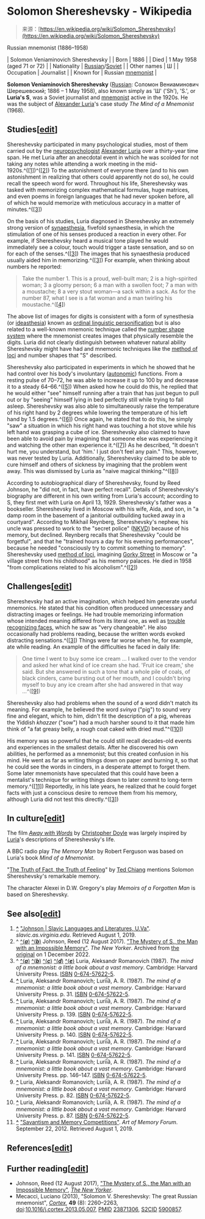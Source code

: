 <!--yml
category: 未分类
date: 2024-05-27 14:28:37
-->

# Solomon Shereshevsky - Wikipedia

> 来源：[https://en.wikipedia.org/wiki/Solomon_Shereshevsky](https://en.wikipedia.org/wiki/Solomon_Shereshevsky)

Russian mnemonist (1886–1958)

| Solomon Veniaminovich Shereshevsky |
| Born | 1886 |
| Died | 1 May 1958 (aged 71 or 72) |
| Nationality | [Russian](/wiki/Russian_Empire "Russian Empire")/[Soviet](/wiki/Soviet_Union "Soviet Union") |
| Other names | Ш |
| Occupation | Journalist |
| Known for | Russian [mnemonist](/wiki/Mnemonist "Mnemonist") |

**Solomon Veniaminovich Shereshevsky** ([Russian](/wiki/Russian_language "Russian language"): Соломон Вениаминович Шерешевский; 1886 – 1 May 1958), also known simply as 'Ш' ('Sh'), 'S.', or **Luria's S**, was a Soviet journalist and [mnemonist](/wiki/Mnemonist "Mnemonist") active in the 1920s. He was the subject of [Alexander Luria](/wiki/Alexander_Luria "Alexander Luria")'s case study *The Mind of a Mnemonist* (1968).

## Studies[[edit](/w/index.php?title=Solomon_Shereshevsky&action=edit&section=1 "Edit section: Studies")]

Shereshevsky participated in many psychological studies, most of them carried out by the [neuropsychologist](/wiki/Neuropsychology "Neuropsychology") [Alexander Luria](/wiki/Alexander_Luria "Alexander Luria") over a thirty-year time span. He met Luria after an anecdotal event in which he was scolded for not taking any notes while attending a work meeting in the mid-1920s.^([[1]](#cite_note-1))^([[2]](#cite_note-newyorker-2)) To the astonishment of everyone there (and to his own astonishment in realizing that others could apparently not do so), he could recall the speech word for word. Throughout his life, Shereshevsky was tasked with memorizing complex mathematical formulas, huge matrices, and even poems in foreign languages that he had never spoken before, all of which he would memorize with meticulous accuracy in a matter of minutes.^([[3]](#cite_note-Luria-3))

On the basis of his studies, Luria diagnosed in Shereshevsky an extremely strong version of [synaesthesia](/wiki/Synesthesia "Synesthesia"), fivefold synaesthesia, in which the stimulation of one of his senses produced a reaction in every other. For example, if Shereshevsky heard a musical tone played he would immediately see a colour, touch would trigger a taste sensation, and so on for each of the senses.^([[3]](#cite_note-Luria-3)) The images that his synaesthesia produced usually aided him in memorizing.^([[3]](#cite_note-Luria-3)) For example, when thinking about numbers he reported:

> Take the number 1\. This is a proud, well-built man; 2 is a high-spirited woman; 3 a gloomy person; 6 a man with a swollen foot; 7 a man with a moustache; 8 a very stout woman—a sack within a sack. As for the number 87, what I see is a fat woman and a man twirling his moustache.^([[4]](#cite_note-4))

The above list of images for digits is consistent with a form of synesthesia (or [ideasthesia](/wiki/Ideasthesia "Ideasthesia")) known as [ordinal linguistic personification](/wiki/Ordinal_linguistic_personification "Ordinal linguistic personification") but is also related to a well-known mnemonic technique called the [number shape system](https://commons.wikimedia.org/wiki/Category:Number_Shape_System "commons:Category:Number Shape System") where the mnemonist creates images that physically resemble the digits. Luria did not clearly distinguish between whatever natural ability Shereshevsky might have had and mnemonic techniques like the [method of loci](/wiki/Method_of_loci "Method of loci") and number shapes that "S" described.

Shereshevsky also participated in experiments in which he showed that he had control over his body's involuntary ([autonomic](/wiki/Autonomic_nervous_system "Autonomic nervous system")) functions. From a resting pulse of 70–72, he was able to increase it up to 100 by and decrease it to a steady 64–66.^([[5]](#cite_note-5)) When asked how he could do this, he replied that he would either "see" himself running after a train that has just begun to pull out or by "seeing" himself lying in bed perfectly still while trying to fall asleep. Shereshevsky was also able to simultaneously raise the temperature of his right hand by 2 degrees while lowering the temperature of his left hand by 1.5 degrees.^([[6]](#cite_note-6)) Once again, he stated that to do this, he simply "saw" a situation in which his right hand was touching a hot stove while his left hand was grasping a cube of ice. Shereshevsky also claimed to have been able to avoid pain by imagining that someone else was experiencing it and watching the other man experience it.^([[7]](#cite_note-7)) As he described, "It doesn't hurt me, you understand, but 'him.' I just don't feel any pain." This, however, was never tested by Luria. Additionally, Shereshevsky claimed to be able to cure himself and others of sickness by imagining that the problem went away. This was dismissed by Luria as "naive magical thinking."^([[8]](#cite_note-8))

According to autobiographical diary of Shereshevsky, found by Reed Johnson, he "did not, in fact, have perfect recall". Details of Shereshevsky's biography are different in his own writing from Luria's account; according to S, they first met with Luria on April 13, 1929\. Shereshevsky's father was a bookseller. Shereshevsky lived in Moscow with his wife, Aida, and son, in "a damp room in the basement of a janitorial outbuilding tucked away in a courtyard". According to Mikhail Reynberg, Shereshevsky's nephew, his uncle was pressed to work to the "secret police" ([NKVD](/wiki/NKVD "NKVD")) because of his memory, but declined. Reynberg recalls that Shereshevsky "could be forgetful", and that he "trained hours a day for his evening performances", because he needed "consciously try to commit something to memory". Shereshevsky used [method of loci](/wiki/Method_of_loci "Method of loci"), imagining [Gorky Street](/wiki/Gorky_Street "Gorky Street") in Moscow or "a village street from his childhood" as his memory palaces. He died in 1958 "from complications related to his alcoholism".^([[2]](#cite_note-newyorker-2))

## Challenges[[edit](/w/index.php?title=Solomon_Shereshevsky&action=edit&section=2 "Edit section: Challenges")]

Shereshevsky had an active imagination, which helped him generate useful mnemonics. He stated that his condition often produced unnecessary and distracting images or feelings. He had trouble memorizing information whose intended meaning differed from its literal one, as well as [trouble recognizing faces](/wiki/Prosopagnosia "Prosopagnosia"), which he saw as "very changeable". He also occasionally had problems reading, because the written words evoked distracting sensations.^([[3]](#cite_note-Luria-3)) Things were far worse when he, for example, ate while reading. An example of the difficulties he faced in daily life:

> One time I went to buy some ice cream ... I walked over to the vendor and asked her what kind of ice cream she had. 'Fruit ice cream,' she said. But she answered in such a tone that a whole pile of coals, of black cinders, came bursting out of her mouth, and I couldn't bring myself to buy any ice cream after she had answered in that way ...^([[9]](#cite_note-9))

Shereshevsky also had problems when the sound of a word didn't match its meaning. For example, he believed the word *svinya* ("pig") to sound very fine and elegant, which to him, didn't fit the description of a pig, whereas the Yiddish *khazzer* ("sow") had a much harsher sound to it that made him think of "a fat greasy belly, a rough coat caked with dried mud."^([[10]](#cite_note-10))

His memory was so powerful that he could still recall decades-old events and experiences in the smallest details. After he discovered his own abilities, he performed as a mnemonist; but this created confusion in his mind. He went as far as writing things down on paper and burning it, so that he could see the words in cinders, in a desperate attempt to forget them. Some later mnemonists have speculated that this could have been a mentalist's technique for writing things down to later commit to long-term memory.^([[11]](#cite_note-11)) Reportedly, in his late years, he realized that he could forget facts with just a conscious desire to remove them from his memory, although Luria did not test this directly.^([[3]](#cite_note-Luria-3))

## In culture[[edit](/w/index.php?title=Solomon_Shereshevsky&action=edit&section=3 "Edit section: In culture")]

The film *[Away with Words](/wiki/Away_with_Words "Away with Words")* by [Christopher Doyle](/wiki/Christopher_Doyle "Christopher Doyle") was largely inspired by [Luria](/wiki/Alexander_Luria "Alexander Luria")'s descriptions of Shereshevsky's life.

A BBC radio play *The Memory Man* by Robert Ferguson was based on Luria's book *Mind of a Mnemonist*.

"[The Truth of Fact, the Truth of Feeling](/wiki/The_Truth_of_Fact,_the_Truth_of_Feeling "The Truth of Fact, the Truth of Feeling")" by [Ted Chiang](/wiki/Ted_Chiang "Ted Chiang") mentions Solomon Shereshevsky's remarkable memory.

The character Alexei in D.W. Gregory's play *Memoirs of a Forgotten Man* is based on Shereshevsky.

## See also[[edit](/w/index.php?title=Solomon_Shereshevsky&action=edit&section=4 "Edit section: See also")]

1.  **[^](#cite_ref-1)** ["Johnson | Slavic Languages and Literatures, U.Va"](http://slavic.as.virginia.edu/johnson). *slavic.as.virginia.edu*. Retrieved August 1, 2019.
2.  ^ [^(***a***)](#cite_ref-newyorker_2-0) [^(***b***)](#cite_ref-newyorker_2-1) Johnson, Reed (12 August 2017). ["The Mystery of S., the Man with an Impossible Memory"](https://archive.is/9g0kK). *The New Yorker*. Archived from [the original](https://www.newyorker.com/books/page-turner/the-mystery-of-s-the-man-with-an-impossible-memory) on 1 December 2022.
3.  ^ [^(***a***)](#cite_ref-Luria_3-0) [^(***b***)](#cite_ref-Luria_3-1) [^(***c***)](#cite_ref-Luria_3-2) [^(***d***)](#cite_ref-Luria_3-3) [^(***e***)](#cite_ref-Luria_3-4) Luria, Aleksandr Romanovich (1987). *The mind of a mnemonist: a little book about a vast memory*. Cambridge: Harvard University Press. [ISBN](/wiki/ISBN_(identifier) "ISBN (identifier)") [<bdi>0-674-57622-5</bdi>](/wiki/Special:BookSources/0-674-57622-5 "Special:BookSources/0-674-57622-5").
4.  **[^](#cite_ref-4)** Luria, Aleksandr Romanovich; Lurii︠a︡, A. R. (1987). *The mind of a mnemonist: a little book about a vast memory*. Cambridge: Harvard University Press. p. 31\. [ISBN](/wiki/ISBN_(identifier) "ISBN (identifier)") [<bdi>0-674-57622-5</bdi>](/wiki/Special:BookSources/0-674-57622-5 "Special:BookSources/0-674-57622-5").
5.  **[^](#cite_ref-5)** Luria, Aleksandr Romanovich; Lurii︠a︡, A. R. (1987). *The mind of a mnemonist: a little book about a vast memory*. Cambridge: Harvard University Press. p. 139\. [ISBN](/wiki/ISBN_(identifier) "ISBN (identifier)") [<bdi>0-674-57622-5</bdi>](/wiki/Special:BookSources/0-674-57622-5 "Special:BookSources/0-674-57622-5").
6.  **[^](#cite_ref-6)** Luria, Aleksandr Romanovich; Lurii︠a︡, A. R. (1987). *The mind of a mnemonist: a little book about a vast memory*. Cambridge: Harvard University Press. p. 140\. [ISBN](/wiki/ISBN_(identifier) "ISBN (identifier)") [<bdi>0-674-57622-5</bdi>](/wiki/Special:BookSources/0-674-57622-5 "Special:BookSources/0-674-57622-5").
7.  **[^](#cite_ref-7)** Luria, Aleksandr Romanovich; Lurii︠a︡, A. R. (1987). *The mind of a mnemonist: a little book about a vast memory*. Cambridge: Harvard University Press. p. 141\. [ISBN](/wiki/ISBN_(identifier) "ISBN (identifier)") [<bdi>0-674-57622-5</bdi>](/wiki/Special:BookSources/0-674-57622-5 "Special:BookSources/0-674-57622-5").
8.  **[^](#cite_ref-8)** Luria, Aleksandr Romanovich; Lurii︠a︡, A. R. (1987). *The mind of a mnemonist: a little book about a vast memory*. Cambridge: Harvard University Press. pp. 146–147\. [ISBN](/wiki/ISBN_(identifier) "ISBN (identifier)") [<bdi>0-674-57622-5</bdi>](/wiki/Special:BookSources/0-674-57622-5 "Special:BookSources/0-674-57622-5").
9.  **[^](#cite_ref-9)** Luria, Aleksandr Romanovich; Lurii︠a︡, A. R. (1987). *The mind of a mnemonist: a little book about a vast memory*. Cambridge: Harvard University Press. p. 82\. [ISBN](/wiki/ISBN_(identifier) "ISBN (identifier)") [<bdi>0-674-57622-5</bdi>](/wiki/Special:BookSources/0-674-57622-5 "Special:BookSources/0-674-57622-5").
10.  **[^](#cite_ref-10)** Luria, Aleksandr Romanovich; Lurii︠a︡, A. R. (1987). *The mind of a mnemonist: a little book about a vast memory*. Cambridge: Harvard University Press. p. 87\. [ISBN](/wiki/ISBN_(identifier) "ISBN (identifier)") [<bdi>0-674-57622-5</bdi>](/wiki/Special:BookSources/0-674-57622-5 "Special:BookSources/0-674-57622-5").
11.  **[^](#cite_ref-11)** ["Savantism and Memory Competitions"](https://forum.artofmemory.com/t/savantism-and-memory-competitions/27842). *Art of Memory Forum*. September 22, 2012. Retrieved August 1, 2019.

## References[[edit](/w/index.php?title=Solomon_Shereshevsky&action=edit&section=6 "Edit section: References")]

## Further reading[[edit](/w/index.php?title=Solomon_Shereshevsky&action=edit&section=7 "Edit section: Further reading")]

*   Johnson, Reed (12 August 2017), ["The Mystery of S., the Man with an Impossible Memory"](http://www.newyorker.com/books/page-turner/the-mystery-of-s-the-man-with-an-impossible-memory), *[The New Yorker](/wiki/The_New_Yorker "The New Yorker")*.
*   Mecacci, Luciano (2013), "Solomon V. Shereshevsky: The great Russian mnemonist", *[Cortex](/wiki/Cortex_(journal) "Cortex (journal)")*, **49** (8): 2260–2263, [doi](/wiki/Doi_(identifier) "Doi (identifier)"):[10.1016/j.cortex.2013.05.007](https://doi.org/10.1016%2Fj.cortex.2013.05.007), [PMID](/wiki/PMID_(identifier) "PMID (identifier)") [23871306](https://pubmed.ncbi.nlm.nih.gov/23871306), [S2CID](/wiki/S2CID_(identifier) "S2CID (identifier)") [5900857](https://api.semanticscholar.org/CorpusID:5900857).